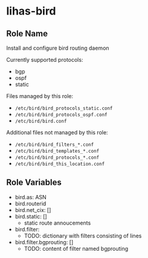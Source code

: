 # lihas-bird
## Role Name

Install and configure bird routing daemon

Currently supported protocols:
* bgp
* ospf
* static

Files managed by this role:
* `/etc/bird/bird_protocols_static.conf`
* `/etc/bird/bird_protocols_ospf.conf`
* `/etc/bird/bird.conf`

Additional files not managed by this role:
* `/etc/bird/bird_filters_*.conf`
* `/etc/bird/bird_templates_*.conf`
* `/etc/bird/bird_protocols_*.conf`
* `/etc/bird/bird_this_location.conf`

## Role Variables

* bird.as: ASN
* bird.routerid
* bird.net_cix: []
* bird.static: []
    * static route annoucements
* bird.filter:
    * TODO: dictionary with filters consisting of lines 
* bird.filter.bgprouting: []
    * TODO: content of filter named bgprouting

